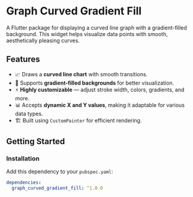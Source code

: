 # Graph Curved Gradient Fill

A Flutter package for displaying a curved line graph with a gradient-filled background. This widget helps visualize data points with smooth, aesthetically pleasing curves.

## Features

- 📈 Draws a **curved line chart** with smooth transitions.
- 🎨 Supports **gradient-filled backgrounds** for better visualization.
- ⚡ **Highly customizable** — adjust stroke width, colors, gradients, and more.
- 📊 Accepts **dynamic X and Y values**, making it adaptable for various data types.
- 🏗 Built using `CustomPainter` for efficient rendering.

## Getting Started

### Installation

Add this dependency to your `pubspec.yaml`:

```yaml
dependencies:
  graph_curved_gradient_fill: ^1.0.0
